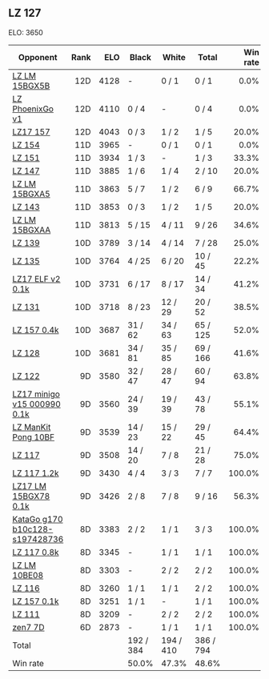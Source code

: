 ## LZ 127 ##

ELO: 3650

Opponent | Rank | ELO | Black | White | Total | Win rate
---------|-----:|----:|-------|-------|-------|-------:
[LZ LM 15BGX5B](LZ%20LM%2015BGX5B.md) | 12D | 4128 | - | 0 / 1 | 0 / 1 | 0.0%
[LZ PhoenixGo v1](LZ%20PhoenixGo%20v1.md) | 12D | 4110 | 0 / 4 | - | 0 / 4 | 0.0%
[LZ17 157](LZ17%20157.md) | 12D | 4043 | 0 / 3 | 1 / 2 | 1 / 5 | 20.0%
[LZ 154](LZ%20154.md) | 11D | 3965 | - | 0 / 1 | 0 / 1 | 0.0%
[LZ 151](LZ%20151.md) | 11D | 3934 | 1 / 3 | - | 1 / 3 | 33.3%
[LZ 147](LZ%20147.md) | 11D | 3885 | 1 / 6 | 1 / 4 | 2 / 10 | 20.0%
[LZ LM 15BGXA5](LZ%20LM%2015BGXA5.md) | 11D | 3863 | 5 / 7 | 1 / 2 | 6 / 9 | 66.7%
[LZ 143](LZ%20143.md) | 11D | 3853 | 0 / 3 | 1 / 2 | 1 / 5 | 20.0%
[LZ LM 15BGXAA](LZ%20LM%2015BGXAA.md) | 11D | 3813 | 5 / 15 | 4 / 11 | 9 / 26 | 34.6%
[LZ 139](LZ%20139.md) | 10D | 3789 | 3 / 14 | 4 / 14 | 7 / 28 | 25.0%
[LZ 135](LZ%20135.md) | 10D | 3764 | 4 / 25 | 6 / 20 | 10 / 45 | 22.2%
[LZ17 ELF v2 0.1k](LZ17%20ELF%20v2%200.1k.md) | 10D | 3731 | 6 / 17 | 8 / 17 | 14 / 34 | 41.2%
[LZ 131](LZ%20131.md) | 10D | 3718 | 8 / 23 | 12 / 29 | 20 / 52 | 38.5%
[LZ 157 0.4k](LZ%20157%200.4k.md) | 10D | 3687 | 31 / 62 | 34 / 63 | 65 / 125 | 52.0%
[LZ 128](LZ%20128.md) | 10D | 3681 | 34 / 81 | 35 / 85 | 69 / 166 | 41.6%
[LZ 122](LZ%20122.md) | 9D | 3580 | 32 / 47 | 28 / 47 | 60 / 94 | 63.8%
[LZ17 minigo v15 000990 0.1k](LZ17%20minigo%20v15%20000990%200.1k.md) | 9D | 3560 | 24 / 39 | 19 / 39 | 43 / 78 | 55.1%
[LZ ManKit Pong 10BF](LZ%20ManKit%20Pong%2010BF.md) | 9D | 3539 | 14 / 23 | 15 / 22 | 29 / 45 | 64.4%
[LZ 117](LZ%20117.md) | 9D | 3508 | 14 / 20 | 7 / 8 | 21 / 28 | 75.0%
[LZ 117 1.2k](LZ%20117%201.2k.md) | 9D | 3430 | 4 / 4 | 3 / 3 | 7 / 7 | 100.0%
[LZ17 LM 15BGX78 0.1k](LZ17%20LM%2015BGX78%200.1k.md) | 9D | 3426 | 2 / 8 | 7 / 8 | 9 / 16 | 56.3%
[KataGo g170 b10c128-s197428736](KataGo%20g170%20b10c128-s197428736.md) | 8D | 3383 | 2 / 2 | 1 / 1 | 3 / 3 | 100.0%
[LZ 117 0.8k](LZ%20117%200.8k.md) | 8D | 3345 | - | 1 / 1 | 1 / 1 | 100.0%
[LZ LM 10BE08](LZ%20LM%2010BE08.md) | 8D | 3303 | - | 2 / 2 | 2 / 2 | 100.0%
[LZ 116](LZ%20116.md) | 8D | 3260 | 1 / 1 | 1 / 1 | 2 / 2 | 100.0%
[LZ 157 0.1k](LZ%20157%200.1k.md) | 8D | 3251 | 1 / 1 | - | 1 / 1 | 100.0%
[LZ 111](LZ%20111.md) | 8D | 3209 | - | 2 / 2 | 2 / 2 | 100.0%
[zen7 7D](zen7%207D.md) | 6D | 2873 | - | 1 / 1 | 1 / 1 | 100.0%
Total | | | 192 / 384 | 194 / 410 | 386 / 794 | 
Win rate| | | 50.0% | 47.3% | 48.6% | 
